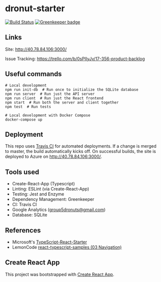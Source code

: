 # dronut-starter

[![Build Status](https://travis-ci.com/CMU-17-356/dronuts-2019-group-5.svg?branch=master)](https://travis-ci.com/CMU-17-356/dronuts-2019-group-5)
[![Greenkeeper badge](https://badges.greenkeeper.io/CMU-17-356/dronuts-2019-group-5.svg)](https://greenkeeper.io/)

## Links
Site: http://40.78.84.106:3000/

Issue Tracking: https://trello.com/b/0sPIIyJv/17-356-product-backlog

## Useful commands
```shell
# Local development
npm run init-db  # Run once to initialize the SQLite database
npm run server  # Run just the API server
npm run client  # Run just the React frontend
npm start  # Run both the server and client together
npm test  # Run tests

# Local development with Docker Compose
docker-compose up
```

## Deployment
This repo uses [Travis CI](https://travis-ci.com/CMU-17-356/dronuts-2019-group-5) for automated deployments. 
If a change is merged to master, the build automatically kicks off. 
On successful builds, the site is deployed to Azure on http://40.78.84.106:3000/.

## Tools used
- Create-React-App (Typescript)
- Linting: ESLint (via Create-React-App)
- Testing: Jest and Enzyme
- Dependency Management: Greenkeeper
- CI: Travis CI
- Google Analytics (group5dronuts@gmail.com)
- Database: SQLite

## References
- Microsoft's [TypeScript-React-Starter](https://github.com/Microsoft/TypeScript-React-Starter)
- LemonCode [react-typescript-samples (03 Navigation)](https://github.com/Lemoncode/react-typescript-samples/tree/master/03%20Navigation)

## Create React App

This project was bootstrapped with [Create React App](https://github.com/facebook/create-react-app).
